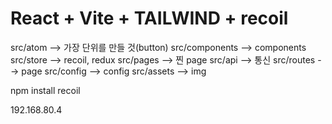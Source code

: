 # React + Vite + TAILWIND + recoil

src/atom --> 가장 단위를 만들 것(button)
src/components --> components
src/store --> recoil, redux
src/pages --> 찐 page
src/api --> 통신
src/routes --> page
src/config --> config
src/assets --> img

npm install recoil

192.168.80.4
